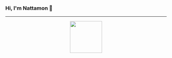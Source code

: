 ### Hi, I'm Nattamon 🔎
-------------------------------------------------------
<div id="header" align="center">
  <img src="https://media.giphy.com/media/v1.Y2lkPTc5MGI3NjExdWtoamtvdXI5eDljZ3VqNTB6aTZ3NmtpYXZvdHBrYXJzbmt3MXloayZlcD12MV9pbnRlcm5hbF9naWZfYnlfaWQmY3Q9Zw/Tz30dcgKE3GCTYpxol/giphy.gif" width="100"/>
</div>


<!--
**Nattamon-ch/Nattamon-ch** is a ✨ _special_ ✨ repository because its `README.md` (this file) appears on your GitHub profile.

Here are some ideas to get you started:

- 🔭 I’m currently working on ...
- 🌱 I’m currently learning ...
- 👯 I’m looking to collaborate on ...
- 🤔 I’m looking for help with ...
- 💬 Ask me about ...
- 📫 How to reach me: ...
- 😄 Pronouns: ...
- ⚡ Fun fact: ...
-->
